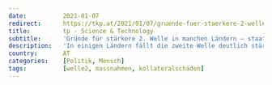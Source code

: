 ```yaml
---
date:          2021-01-07
redirect:      https://tkp.at/2021/01/07/gruende-fuer-staerkere-2-welle-in-manchen-laendern-staatliche-massnahmen-und-hoffnungslosigkeit/
title:         tp - Science & Technology
subtitle:      'Gründe für stärkere 2. Welle in manchen Ländern – staatliche Maßnahmen und Hoffnungslosigkeit'
description:   'In einigen Ländern fällt die zweite Welle deutlich stärker aus, in anderen ist es genau umgekehrt. Eine Veränderung des Virus kann als Ursache dafür ausgeschlossen werden. Die Gründe liegen vielmehr an den staatlichen Maßnahmen und deren zeitlicher Abfolge. Eine schweizerisch-deutsch-österreichische Expertengruppe hat in einer 64-seitigen Studie, an welchem Ärzte, Juristen sowie Mathematiker und Statistik-Experten aus …'
country:       AT
categories:    [Politik, Mensch]
tags:          [welle2, massnahmen, kollateralschäden]
---
```

